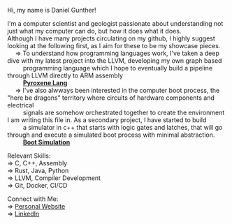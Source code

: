 Hi, my name is Daniel Gunther!<br />

I'm a computer scientist and geologist passionate about understanding not just what my computer can do, but how it does what it does. <br />
Although I have many projects circulating on my github, I highly suggest looking at the following first, as I aim for these to be my showcase pieces. <br />
&emsp; => To understand how programming languages work, I've taken a deep dive with my latest project into the LLVM, developing my own graph based <br />
&emsp; &emsp; programming language which I hope to eventually build a pipeline through LLVM directly to ARM assembly <br />
&emsp; &emsp; **[Pyroxene Lang](https://github.com/dgunther2001/pyroxene_lang)** <br />
&emsp; => I've also alwways been interested in the computer boot process, the "here be dragons" territory where circuits of hardware components and electrical <br />
&emsp; &emsp; signals are somehow orchestrated together to create the environment I am writing this file in. As a secondary project, I have started to build <br />
&emsp; &emsp; a simulator in c++ that starts with logic gates and latches, that will go through and execute a simulated boot process with minimal abstraction. <br />
&emsp; &emsp; **[Boot Simulation](https://github.com/dgunther2001/BIOS_Hardware_Simulation)** <br />

Relevant Skills: <br />
=> C, C++, Assembly <br />
=> Rust, Java, Python <br />
=> LLVM, Compiler Development <br />
=> Git, Docker, CI/CD <br />

Connect with Me: <br />
=> [Personal Website](https://danielgunther.com) <br />
=> [LinkedIn](https://www.linkedin.com/in/daniel-gunther-1b035a221/) <br />

